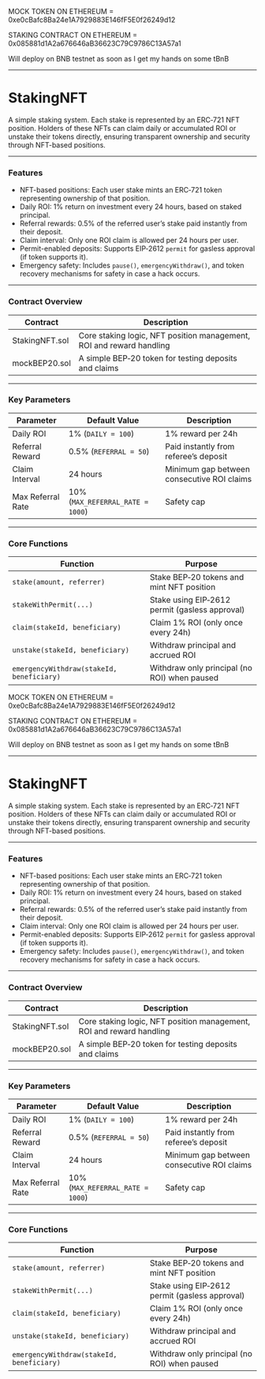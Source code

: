 MOCK TOKEN ON ETHEREUM = 0xe0cBafc8Ba24e1A7929883E146fF5E0f26249d12

STAKING CONTRACT ON ETHEREUM = 0x085881d1A2a676646aB36623C79C9786C13A57a1

Will deploy on BNB testnet as soon as I get my hands on some tBnB

---

# StakingNFT

A simple staking system. Each stake is represented by an ERC‑721 NFT position. Holders of these NFTs can claim daily or accumulated ROI or unstake their tokens directly, ensuring transparent ownership and security through NFT-based positions.

---

### Features

- NFT-based positions: Each user stake mints an ERC‑721 token representing ownership of that position.
- Daily ROI: 1% return on investment every 24 hours, based on staked principal.
- Referral rewards: 0.5% of the referred user’s stake paid instantly from their deposit.
- Claim interval: Only one ROI claim is allowed per 24 hours per user.
- Permit-enabled deposits: Supports EIP‑2612 `permit` for gasless approval (if token supports it).
- Emergency safety: Includes `pause()`, `emergencyWithdraw()`, and token recovery mechanisms for safety in case a hack occurs.

---

### Contract Overview

| Contract       | Description                                                          |
| -------------- | -------------------------------------------------------------------- |
| StakingNFT.sol | Core staking logic, NFT position management, ROI and reward handling |
| mockBEP20.sol  | A simple BEP‑20 token for testing deposits and claims                |

---

### Key Parameters

| Parameter         | Default Value                    | Description                                |
| ----------------- | -------------------------------- | ------------------------------------------ |
| Daily ROI         | 1% (`DAILY = 100`)               | 1% reward per 24h                          |
| Referral Reward   | 0.5% (`REFERRAL = 50`)           | Paid instantly from referee’s deposit      |
| Claim Interval    | 24 hours                         | Minimum gap between consecutive ROI claims |
| Max Referral Rate | 10% (`MAX_REFERRAL_RATE = 1000`) | Safety cap                                 |

---

### Core Functions

| Function                                  | Purpose                                        |
| ----------------------------------------- | ---------------------------------------------- |
| `stake(amount, referrer)`                 | Stake BEP‑20 tokens and mint NFT position      |
| `stakeWithPermit(...)`                    | Stake using EIP‑2612 permit (gasless approval) |
| `claim(stakeId, beneficiary)`             | Claim 1% ROI (only once every 24h)             |
| `unstake(stakeId, beneficiary)`           | Withdraw principal and accrued ROI             |
| `emergencyWithdraw(stakeId, beneficiary)` | Withdraw only principal (no ROI) when paused   |

MOCK TOKEN ON ETHEREUM = 0xe0cBafc8Ba24e1A7929883E146fF5E0f26249d12

STAKING CONTRACT ON ETHEREUM = 0x085881d1A2a676646aB36623C79C9786C13A57a1

Will deploy on BNB testnet as soon as I get my hands on some tBnB

---

# StakingNFT

A simple staking system. Each stake is represented by an ERC‑721 NFT position. Holders of these NFTs can claim daily or accumulated ROI or unstake their tokens directly, ensuring transparent ownership and security through NFT-based positions.

---

### Features

- NFT-based positions: Each user stake mints an ERC‑721 token representing ownership of that position.
- Daily ROI: 1% return on investment every 24 hours, based on staked principal.
- Referral rewards: 0.5% of the referred user’s stake paid instantly from their deposit.
- Claim interval: Only one ROI claim is allowed per 24 hours per user.
- Permit-enabled deposits: Supports EIP‑2612 `permit` for gasless approval (if token supports it).
- Emergency safety: Includes `pause()`, `emergencyWithdraw()`, and token recovery mechanisms for safety in case a hack occurs.

---

### Contract Overview

| Contract       | Description                                                          |
| -------------- | -------------------------------------------------------------------- |
| StakingNFT.sol | Core staking logic, NFT position management, ROI and reward handling |
| mockBEP20.sol  | A simple BEP‑20 token for testing deposits and claims                |

---

### Key Parameters

| Parameter         | Default Value                    | Description                                |
| ----------------- | -------------------------------- | ------------------------------------------ |
| Daily ROI         | 1% (`DAILY = 100`)               | 1% reward per 24h                          |
| Referral Reward   | 0.5% (`REFERRAL = 50`)           | Paid instantly from referee’s deposit      |
| Claim Interval    | 24 hours                         | Minimum gap between consecutive ROI claims |
| Max Referral Rate | 10% (`MAX_REFERRAL_RATE = 1000`) | Safety cap                                 |

---

### Core Functions

| Function                                  | Purpose                                        |
| ----------------------------------------- | ---------------------------------------------- |
| `stake(amount, referrer)`                 | Stake BEP‑20 tokens and mint NFT position      |
| `stakeWithPermit(...)`                    | Stake using EIP‑2612 permit (gasless approval) |
| `claim(stakeId, beneficiary)`             | Claim 1% ROI (only once every 24h)             |
| `unstake(stakeId, beneficiary)`           | Withdraw principal and accrued ROI             |
| `emergencyWithdraw(stakeId, beneficiary)` | Withdraw only principal (no ROI) when paused   |
